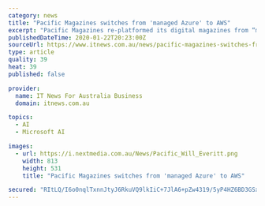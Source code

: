 ```yaml
---
category: news
title: "Pacific Magazines switches from 'managed Azure' to AWS"
excerpt: "Pacific Magazines re-platformed its digital magazines from “managed Azure” to AWS after repeated stability problems threatened its ... “We're also looking at content personalisation using AWS machine learning, and we're also looking to use Alexa for our voice services as well.”"
publishedDateTime: 2020-01-22T20:23:00Z
sourceUrl: https://www.itnews.com.au/news/pacific-magazines-switches-from-managed-azure-to-aws-536511
type: article
quality: 39
heat: 39
published: false

provider:
  name: IT News For Australia Business
  domain: itnews.com.au

topics:
  - AI
  - Microsoft AI

images:
  - url: https://i.nextmedia.com.au/News/Pacific_Will_Everitt.png
    width: 813
    height: 531
    title: "Pacific Magazines switches from 'managed Azure' to AWS"

secured: "RItLQ/I6o0nqlTxnnJtyJ6RkuVQ9lkIiC+7JlA6+pZw4319/5yP4HZ6BD3GSxkUWo07CXTmEjHTKE4atAFNSWwhzRefnFrfXolFTqjXHCwLLe1JGTKBpD+KHqA7rysz61wrQzPwNKP6bH4lnxP4SIm2Bt4MutSbwhhmEzgbsfi6201FcSzuvh56Rq/AgSqDvcuwKPMlym3CkTLtyvZN05IhuGHvbzi96qLcRWOW2nhV6NYmKagX+ogv1cdYpXHnyFWPh9QkGyzzPjJEPVJZLptJViutVooqC07K01azkD0s=;TsYRznC4w2HQS13gQ753sQ=="
---
```


